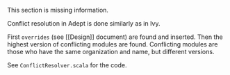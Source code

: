 This section is missing information.

Conflict resolution in Adept is done similarly as in Ivy.

First `overrides` (see [[Design]] document) are found and inserted. Then the highest version of conflicting modules are found. Conflicting modules are those who have the same organization and name, but different versions. 

See `ConflictResolver.scala` for the code.